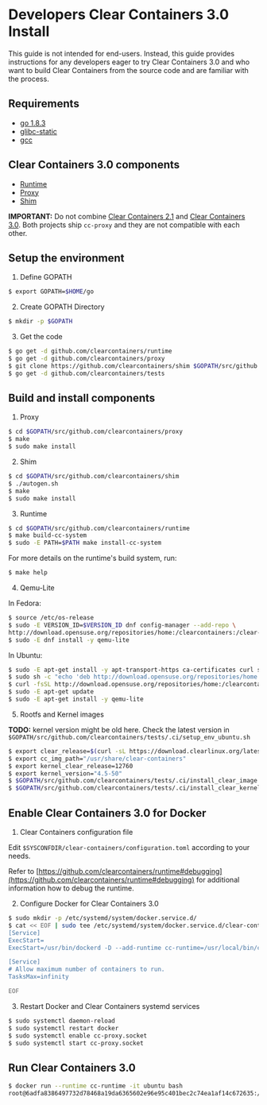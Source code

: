 # Developers Clear Containers 3.0 Install

This guide is not intended for end-users. Instead, this guide provides
instructions for any developers eager to try Clear Containers 3.0 and who
want to build Clear Containers from the source code and are familiar with the
process.

## Requirements

  * [go 1.8.3](https://golang.org/)
  * [glibc-static](https://www.gnu.org/software/libc/libc.html)
  * [gcc](https://gcc.gnu.org/)

## Clear Containers 3.0 components

  * [Runtime](https://github.com/clearcontainers/runtime)
  * [Proxy](https://github.com/clearcontainers/proxy)
  * [Shim](https://github.com/clearcontainers/shim)

**IMPORTANT:** Do not combine [Clear Containers 2.1](https://github.com/01org/cc-oci-runtime) and [Clear Containers 3.0](https://github.com/clearcontainers).
Both projects ship ``cc-proxy`` and they are not compatible with each other.

## Setup the environment

1. Define GOPATH

```bash
$ export GOPATH=$HOME/go
```

2. Create GOPATH Directory

```bash
$ mkdir -p $GOPATH
```

3. Get the code

```bash
$ go get -d github.com/clearcontainers/runtime
$ go get -d github.com/clearcontainers/proxy
$ git clone https://github.com/clearcontainers/shim $GOPATH/src/github.com/clearcontainers/shim
$ go get -d github.com/clearcontainers/tests
```

## Build and install components

1. Proxy

```bash
$ cd $GOPATH/src/github.com/clearcontainers/proxy
$ make
$ sudo make install
```

2. Shim

```bash
$ cd $GOPATH/src/github.com/clearcontainers/shim
$ ./autogen.sh
$ make
$ sudo make install
```

3. Runtime

```bash
$ cd $GOPATH/src/github.com/clearcontainers/runtime
$ make build-cc-system
$ sudo -E PATH=$PATH make install-cc-system
```

For more details on the runtime's build system, run:

```bash
$ make help
```

4. Qemu-Lite

In Fedora:
```bash
$ source /etc/os-release
$ sudo -E VERSION_ID=$VERSION_ID dnf config-manager --add-repo \
http://download.opensuse.org/repositories/home:/clearcontainers:/clear-containers-3/Fedora\_$VERSION_ID/home:clearcontainers:clear-containers-3.repo
$ sudo -E dnf install -y qemu-lite
```

In Ubuntu:
```bash
$ sudo -E apt-get install -y apt-transport-https ca-certificates curl software-properties-common
$ sudo sh -c "echo 'deb http://download.opensuse.org/repositories/home:/clearcontainers:/clear-containers-3/xUbuntu_$(lsb_release -rs)/ /' >> /etc/apt/sources.list.d/clear-containers.list"
$ curl -fsSL http://download.opensuse.org/repositories/home:/clearcontainers:/clear-containers-3/xUbuntu_$(lsb_release -rs)/Release.key | sudo apt-key add -
$ sudo -E apt-get update
$ sudo -E apt-get install -y qemu-lite

```

5. Rootfs and Kernel images

**TODO:** kernel version might be old here. Check the latest version in `$GOPATH/src/github.com/clearcontainers/tests/.ci/setup_env_ubuntu.sh`
```bash
$ export clear_release=$(curl -sL https://download.clearlinux.org/latest)
$ export cc_img_path="/usr/share/clear-containers"
$ export kernel_clear_release=12760
$ export kernel_version="4.5-50"
$ $GOPATH/src/github.com/clearcontainers/tests/.ci/install_clear_image.sh $clear_release $cc_img_path
$ $GOPATH/src/github.com/clearcontainers/tests/.ci/install_clear_kernel.sh $kernel_clear_release $kernel_version $cc_img_path
```

## Enable Clear Containers 3.0 for Docker

1. Clear Containers configuration file

Edit `$SYSCONFDIR/clear-containers/configuration.toml` according to your needs.

Refer to [https://github.com/clearcontainers/runtime#debugging](https://github.com/clearcontainers/runtime#debugging)
for additional information how to debug the runtime.

2. Configure Docker for Clear Containers 3.0

```bash
$ sudo mkdir -p /etc/systemd/system/docker.service.d/
$ cat << EOF | sudo tee /etc/systemd/system/docker.service.d/clear-containers.conf
[Service]
ExecStart=
ExecStart=/usr/bin/dockerd -D --add-runtime cc-runtime=/usr/local/bin/cc-runtime --default-runtime=runc

[Service]
# Allow maximum number of containers to run.
TasksMax=infinity

EOF
```

3. Restart Docker and Clear Containers systemd services

```bash
$ sudo systemctl daemon-reload
$ sudo systemctl restart docker
$ sudo systemctl enable cc-proxy.socket
$ sudo systemctl start cc-proxy.socket
```

## Run Clear Containers 3.0

```bash
$ docker run --runtime cc-runtime -it ubuntu bash
root@6adfa8386497732d78468a19da6365602e96e95c401bec2c74ea1af14c672635:/#
```
